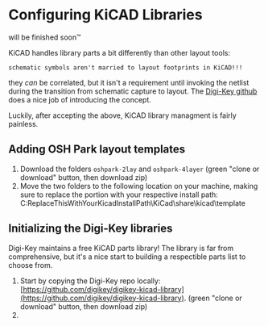 # Configuring KiCAD Libraries 
will be finished soon™

KiCAD handles library parts a bit differently than other layout tools:

`schematic symbols aren't married to layout footprints in KiCAD!!!`

they *can* be correlated, but it isn't a requirement until invoking the netlist during the transition from schematic capture to layout. The [Digi-Key github](https://github.com/digikey/digikey-kicad-library) does a nice job of introducing the concept.

Luckily, after accepting the above, KiCAD library managment is fairly painless.
## Adding OSH Park layout templates
1. Download the folders `oshpark-2lay` and `oshpark-4layer` (green "clone or download" button, then download zip)
2. Move the two folders to the following location on your machine, making sure to replace the portion with your respective install path: C:ReplaceThisWithYourKicadInstallPath\KiCad\share\kicad\template


## Initializing the Digi-Key libraries
Digi-Key maintains a free KiCAD parts library! The library is far from comprehensive, but it's a nice start to building a respectible parts list to choose from. 
1. Start by copying the Digi-Key repo locally: [https://github.com/digikey/digikey-kicad-library](https://github.com/digikey/digikey-kicad-library). (green "clone or download" button, then download zip)
2. 
